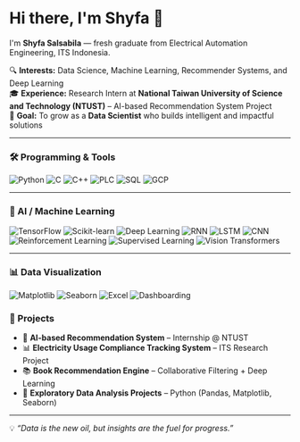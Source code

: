 # Hi there, I'm Shyfa 👋

I'm **Shyfa Salsabila** — fresh graduate from Electrical Automation Engineering, ITS Indonesia.

🔍 **Interests:** Data Science, Machine Learning, Recommender Systems, and Deep Learning  
🎓 **Experience:** Research Intern at **National Taiwan University of Science and Technology (NTUST)** – AI-based Recommendation System Project  
🚀 **Goal:** To grow as a **Data Scientist** who builds intelligent and impactful solutions

---

### 🛠️ Programming & Tools
![Python](https://img.shields.io/badge/-Python-333?style=flat&logo=python)
![C](https://img.shields.io/badge/-C-00599C?style=flat&logo=c)
![C++](https://img.shields.io/badge/-C++-00599C?style=flat&logo=cplusplus)
![PLC](https://img.shields.io/badge/-PLC%20Programming-333?style=flat&logo=siemens)
![SQL](https://img.shields.io/badge/-SQL-4479A1?style=flat&logo=mysql&logoColor=white)
![GCP](https://img.shields.io/badge/-Google%20Cloud-4285F4?style=flat&logo=googlecloud&logoColor=white)

---

### 🤖 AI / Machine Learning
![TensorFlow](https://img.shields.io/badge/-TensorFlow-FF6F00?style=flat&logo=tensorflow&logoColor=white)
![Scikit-learn](https://img.shields.io/badge/-ScikitLearn-F7931E?style=flat&logo=scikit-learn&logoColor=white)
![Deep Learning](https://img.shields.io/badge/-Deep%20Learning-333?style=flat&logo=pytorch)
![RNN](https://img.shields.io/badge/-RNN-333?style=flat&logo=keras)
![LSTM](https://img.shields.io/badge/-LSTM-333?style=flat&logo=keras)
![CNN](https://img.shields.io/badge/-CNN-333?style=flat&logo=keras)
![Reinforcement Learning](https://img.shields.io/badge/-Reinforcement%20Learning-333?style=flat&logo=openaigym)
![Supervised Learning](https://img.shields.io/badge/-Supervised%20Learning-333?style=flat&logo=googlecolab)
![Vision Transformers](https://img.shields.io/badge/-Vision%20Transformers-333?style=flat&logo=transformer)

---

### 📊 Data Visualization
![Matplotlib](https://img.shields.io/badge/-Matplotlib-11557c?style=flat&logo=plotly&logoColor=white)
![Seaborn](https://img.shields.io/badge/-Seaborn-009688?style=flat&logo=python)
![Excel](https://img.shields.io/badge/-Excel-217346?style=flat&logo=microsoft-excel&logoColor=white)
![Dashboarding](https://img.shields.io/badge/-Dashboarding%20Tools-333?style=flat&logo=tableau)


### 📌 Projects

- 🧠 **AI-based Recommendation System** – Internship @ NTUST  
- 📊 **Electricity Usage Compliance Tracking System** – ITS Research Project  
- 📚 **Book Recommendation Engine** – Collaborative Filtering + Deep Learning  
- 🔎 **Exploratory Data Analysis Projects** – Python (Pandas, Matplotlib, Seaborn)

---

💡 *“Data is the new oil, but insights are the fuel for progress.”*  
